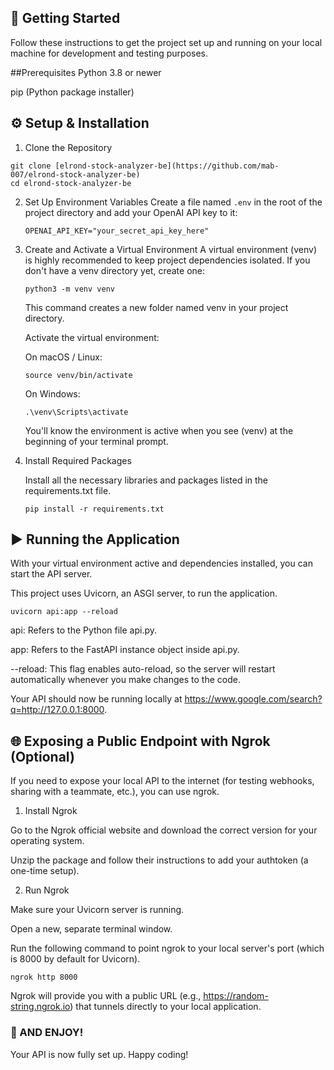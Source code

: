 
## 🚀 Getting Started
Follow these instructions to get the project set up and running on your local machine for development and testing purposes.

##Prerequisites
Python 3.8 or newer

pip (Python package installer)

## ⚙️ Setup & Installation
1. Clone the Repository

```
git clone [elrond-stock-analyzer-be](https://github.com/mab-007/elrond-stock-analyzer-be)
cd elrond-stock-analyzer-be
```

2. Set Up Environment Variables
   Create a file named `.env` in the root of the project directory and add your OpenAI API key to it:
   ```
   OPENAI_API_KEY="your_secret_api_key_here"
   ```
3. Create and Activate a Virtual Environment
   A virtual environment (venv) is highly recommended to keep project dependencies isolated.
   If you don't have a venv directory yet, create one:
   ```
   python3 -m venv venv
   ```
   This command creates a new folder named venv in your project directory.

   Activate the virtual environment:

      On macOS / Linux:
      ```
      source venv/bin/activate
      ```
      On Windows:
      ```
      .\venv\Scripts\activate
      ```
    You'll know the environment is active when you see (venv) at the beginning of your terminal prompt.

4. Install Required Packages

    Install all the necessary libraries and packages listed in the requirements.txt file.
    ```
    pip install -r requirements.txt
    ```
## ▶️ Running the Application
With your virtual environment active and dependencies installed, you can start the API server.

This project uses Uvicorn, an ASGI server, to run the application.
```
uvicorn api:app --reload
```
api: Refers to the Python file api.py.

app: Refers to the FastAPI instance object inside api.py.

--reload: This flag enables auto-reload, so the server will restart automatically whenever you make changes to the code.

Your API should now be running locally at https://www.google.com/search?q=http://127.0.0.1:8000.

## 🌐 Exposing a Public Endpoint with Ngrok (Optional)
If you need to expose your local API to the internet (for testing webhooks, sharing with a teammate, etc.), you can use ngrok.

1. Install Ngrok

  Go to the Ngrok official website and download the correct version for your operating system.
  
  Unzip the package and follow their instructions to add your authtoken (a one-time setup).

2. Run Ngrok

  Make sure your Uvicorn server is running.
  
  Open a new, separate terminal window.
  
  Run the following command to point ngrok to your local server's port (which is 8000 by default for Uvicorn).
  ```
  ngrok http 8000
  ````
  Ngrok will provide you with a public URL (e.g., https://random-string.ngrok.io) that tunnels directly to your local application.

### 🎉 AND ENJOY!
Your API is now fully set up. Happy coding!
<!-- STEP 1: source /Users/mab/Desktop/papumpare_predictions/venv/bin/activate
STEP 2: uvicorn api:app --reload


AND ENJOY -->
